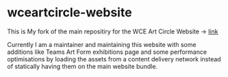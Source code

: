 # wceartcircle-website

This is My fork of the main repositiry for the WCE Art Circle Website -> [link](https://www.wceartcircle.in/) 

Currently I am a maintainer and maintaining this website with some additions like Teams Art Form exhibitions page and some performance optimisations by loading the assets from a content delivery network instead of statically having them on the main website bundle.
